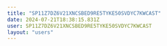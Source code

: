 ```yaml
---
title: "SP11Z7DZ6V21XNCSBED9RE5TYKE50SVDYC7KWCAST"
date: 2024-07-21T18:38:15.831Z
user: SP11Z7DZ6V21XNCSBED9RE5TYKE50SVDYC7KWCAST
layout: "users"
---
```

    